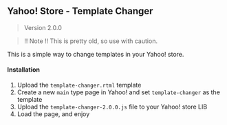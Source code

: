 ## Yahoo! Store - Template Changer

> Version 2.0.0

> !! Note !! This is pretty old, so use with caution.

This is a simple way to change templates in your Yahoo! store. 

#### Installation

1. Upload the `template-changer.rtml` template
2. Create a new `main` type page in Yahoo! and set `template-changer` as the template
3. Upload the `template-changer-2.0.0.js` file to your Yahoo! store LIB
4. Load the page, and enjoy